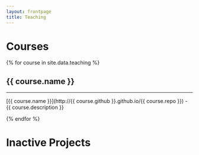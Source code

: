 ```yaml
---
layout: frontpage
title: Teaching
---
```


# Courses

{% for course in site.data.teaching %}

## {{ course.name }}

-----

[{{ course.name }}](http://{{ course.github }}.github.io/{{ course.repo }}) - {{ course.description }}

{% endfor %}

# Inactive Projects

